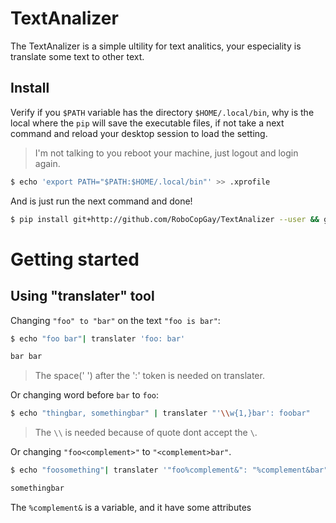 # TextAnalizer

The TextAnalizer is a simple ultility for text analitics, your especiality is translate some text to other text.

## Install

Verify if you `$PATH` variable has the directory `$HOME/.local/bin`, why is the local where the `pip` will save the executable files, if not take a next command and reload your desktop session to load the setting.

> I'm not talking to you reboot your machine, just logout and login again.

```sh
$ echo 'export PATH="$PATH:$HOME/.local/bin"' >> .xprofile
```

And is just run the next command and done!

```sh
$ pip install git+http://github.com/RoboCopGay/TextAnalizer --user && getter -h > /dev/null && if [[ "$?"==0 ]];then echo 'TextAnalizer are installed!!';fi
```

# Getting started

## Using "translater" tool

Changing `"foo" to "bar"` on the text `"foo is bar"`:

```sh
$ echo "foo bar"| translater 'foo: bar'

bar bar
```
> The space(' ') after the ':' token is needed on translater.

Or changing word before `bar` to `foo`:

```sh
$ echo "thingbar, somethingbar" | translater "'\\w{1,}bar': foobar"
```

> The `\\` is needed because of quote dont accept the `\`.

Or changing `"foo<complement>"` to `"<complement>bar"`.

```sh
$ echo "foosomething"| translater '"foo%complement&": "%complement&bar"'

somethingbar
```

The `%complement&` is a variable, and it have some attributes
